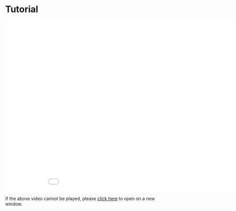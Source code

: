 ﻿# Tutorial

<iframe style={{ maxWidth: "100%" }} width="960" height="540" src="//www.youtube.com/embed/am_yzdfyNOE" border="0" scrolling="no" frameborder="no" framespacing="0" allowfullscreen="true" ></iframe>

If the above video cannot be played, please [click here](https://www.youtube.com/watch?v=am_yzdfyNOE) to open on a new window.
